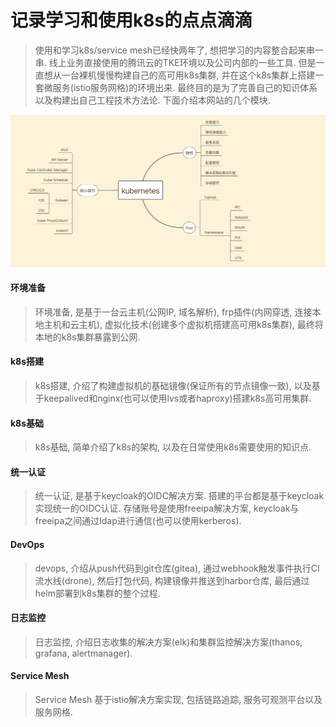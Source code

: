 记录学习和使用k8s的点点滴滴
=====================

> 使用和学习k8s/service mesh已经快两年了, 想把学习的内容整合起来串一串. 线上业务直接使用的腾讯云的TKE环境以及公司内部的一些工具. 但是一直想从一台裸机慢慢构建自己的高可用k8s集群, 并在这个k8s集群上搭建一套微服务(istio服务网格)的环境出来. 最终目的是为了完善自己的知识体系以及构建出自己工程技术方法论. 下面介绍本网站的几个模块. 

![k8s能力](20210113170658.png)

#### 环境准备

> 环境准备, 是基于一台云主机(公网IP, 域名解析), frp插件(内网穿透, 连接本地主机和云主机), 虚拟化技术(创建多个虚拟机搭建高可用k8s集群), 最终将本地的k8s集群暴露到公网. 

#### k8s搭建

> k8s搭建, 介绍了构建虚拟机的基础镜像(保证所有的节点镜像一致), 以及基于keepalived和nginx(也可以使用lvs或者haproxy)搭建k8s高可用集群. 

#### k8s基础

> k8s基础, 简单介绍了k8s的架构, 以及在日常使用k8s需要使用的知识点. 

#### 统一认证

> 统一认证, 是基于keycloak的OIDC解决方案. 搭建的平台都是基于keycloak实现统一的OIDC认证. 存储账号是使用freeipa解决方案, keycloak与freeipa之间通过ldap进行通信(也可以使用kerberos).

#### DevOps

> devops, 介绍从push代码到git仓库(gitea), 通过webhook触发事件执行CI流水线(drone), 然后打包代码, 构建镜像并推送到harbor仓库, 最后通过helm部署到k8s集群的整个过程. 

#### 日志监控

> 日志监控, 介绍日志收集的解决方案(elk)和集群监控解决方案(thanos, grafana, alertmanager). 

#### Service Mesh

> Service Mesh 基于istio解决方案实现, 包括链路追踪, 服务可观测平台以及服务网格. 